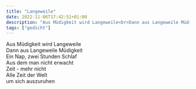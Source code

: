 ```yaml
---
title: "Langeweile"
date: 2022-11-06T17:42:51+01:00
description: "Aus Müdigkeit wird Langeweile<br>Dann aus Langeweile Müdigkeit"
tags: ["gedicht"]
---
```


Aus Müdigkeit wird Langeweile\
Dann aus Langeweile Müdigkeit\
Ein Nap, zwei Stunden Schlaf\
Aus dem man nicht erwacht\
Zeit - mehr nicht\
Alle Zeit der Welt\
um sich auszuruhen

